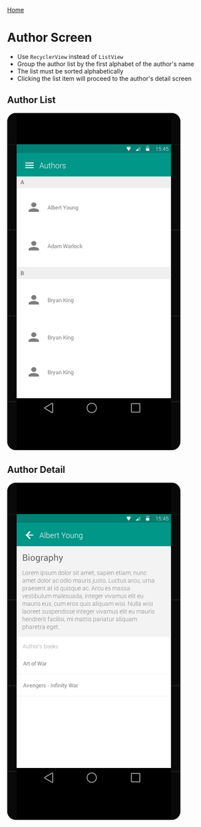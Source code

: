 [Home](../../README.md)

# Author Screen

- Use ``RecyclerView`` instead of ``ListView``
- Group the author list by the first alphabet of the author's name
- The list must be sorted alphabetically
- Clicking the list item will proceed to the author's detail screen

## Author List
![splash](../screens/authors.png)

## Author Detail
![splash](../screens/author-detail.png)